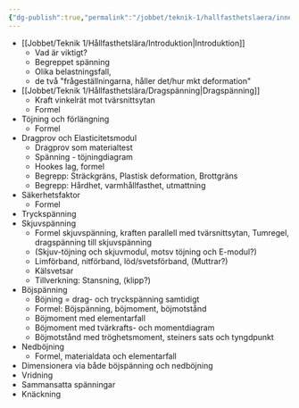```yaml
---
{"dg-publish":true,"permalink":"/jobbet/teknik-1/hallfasthetslaera/innehall/"}
---
```


-  [[Jobbet/Teknik 1/Hållfasthetslära/Introduktion\|Introduktion]]
	- Vad är viktigt?
	- Begreppet spänning
	- Olika belastningsfall, 
	- de två "frågeställningarna, håller det/hur mkt deformation"
- [[Jobbet/Teknik 1/Hållfasthetslära/Dragspänning\|Dragspänning]]
	- Kraft vinkelrät mot tvärsnittsytan
	- Formel
- Töjning och förlängning
	- Formel
- Dragprov och Elasticitetsmodul
	- Dragprov som materialtest
	- Spänning - töjningdiagram
	- Hookes lag, formel
	- Begrepp: Sträckgräns, Plastisk deformation, Brottgräns
	- Begrepp: Hårdhet, varmhållfasthet, utmattning
- Säkerhetsfaktor
	- Formel
- Tryckspänning
- Skjuvspänning
	- Formel skjuvspänning, kraften parallell med tvärsnittsytan, Tumregel, dragspänning till skjuvspänning
	-  (Skjuv-töjning och skjuvmodul, motsv töjning och E-modul?)
	- Limförband, nitförband, löd/svetsförband, (Muttrar?)
	- Kälsvetsar
	- Tillverkning: Stansning, (klipp?)
- Böjspänning
	- Böjning = drag- och tryckspänning samtidigt
	- Formel: Böjspänning, böjmoment, böjmotstånd
	- Böjmoment med elementarfall
	- Böjmoment med tvärkrafts- och momentdiagram
	- Böjmotstånd med tröghetsmoment, steiners sats och tyngdpunkt
- Nedböjning
	- Formel, materialdata och elementarfall
- Dimensionera via både böjspänning och nedböjning
- Vridning
- Sammansatta spänningar
- Knäckning